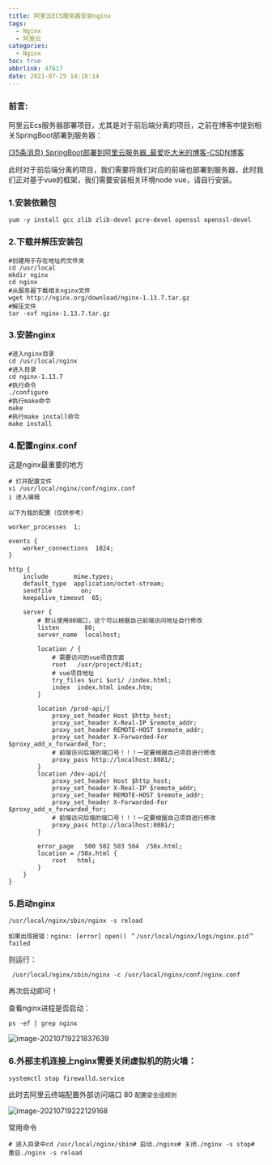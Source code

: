 ```yaml
---
title: 阿里云ECS服务器安装nginx
tags:
  - Nginx
  - 阿里云
categories:
  - Nginx
toc: true
abbrlink: 47617
date: 2021-07-25 14:16:14
---
```


### 前言:

阿里云Ecs服务器部署项目，尤其是对于前后端分离的项目，之前在博客中提到相关SpringBoot部署到服务器：

[(35条消息) SpringBoot部署到阿里云服务器_最爱吃大米的博客-CSDN博客](https://blog.csdn.net/qq_38140292/article/details/117190594?spm=1001.2014.3001.5501)

此时对于前后端分离的项目，我们需要将我们对应的前端也部署到服务器，此时我们正对基于vue的框架，我们需要安装相关环境node vue，请自行安装。

<!--more-->

### **1.安装依赖包**

```shell
yum -y install gcc zlib zlib-devel pcre-devel openssl openssl-devel
```

### **2.下载并解压安装包**

```shell
#创建用于存在地址的文件夹
cd /usr/local
mkdir nginx
cd nginx
#从服务器下载相关nginx文件
wget http://nginx.org/download/nginx-1.13.7.tar.gz
#解压文件
tar -xvf nginx-1.13.7.tar.gz
```

### **3.安装nginx**

```shell
#进入nginx目录
cd /usr/local/nginx
#进入目录
cd nginx-1.13.7
#执行命令
./configure
#执行make命令
make
#执行make install命令
make install
```

### **4.配置nginx.conf**

这是nginx最重要的地方

```shell
# 打开配置文件
vi /usr/local/nginx/conf/nginx.conf
i 进入编辑
```

`以下为我的配置（仅供参考）`

```shell
worker_processes  1;

events {
    worker_connections  1024;
}

http {
    include       mime.types;
    default_type  application/octet-stream;
    sendfile        on;
    keepalive_timeout  65;

    server {
    	# 默认使用80端口，这个可以根据自己前端访问地址自行修改
        listen       80;
        server_name  localhost;

		location / {
			# 需要访问的vue项目页面
            root   /usr/project/dist;
            # vue项目地址
			try_files $uri $uri/ /index.html;
            index  index.html index.htm;
        }
		
		location /prod-api/{
			proxy_set_header Host $http_host;
			proxy_set_header X-Real-IP $remote_addr;
			proxy_set_header REMOTE-HOST $remote_addr;
			proxy_set_header X-Forwarded-For $proxy_add_x_forwarded_for;
			# 前端访问后端的端口号！！！一定要根据自己项目进行修改
			proxy_pass http://localhost:8081/;
		}		
		location /dev-api/{
			proxy_set_header Host $http_host;
			proxy_set_header X-Real-IP $remote_addr;
			proxy_set_header REMOTE-HOST $remote_addr;
			proxy_set_header X-Forwarded-For $proxy_add_x_forwarded_for;
			# 前端访问后端的端口号！！！一定要根据自己项目进行修改
			proxy_pass http://localhost:8081/;
		}

        error_page   500 502 503 504  /50x.html;
        location = /50x.html {
            root   html;
        }
    }
}
```

### **5.启动nginx**

```shell
/usr/local/nginx/sbin/nginx -s reload
```

`如果出现报错：nginx: [error] open() ＂/usr/local/nginx/logs/nginx.pid＂ failed`

则运行： 

```SHELL
 /usr/local/nginx/sbin/nginx -c /usr/local/nginx/conf/nginx.conf
```

再次启动即可！



查看nginx进程是否启动：

```shell
ps -ef | grep nginx
```

![image-20210719221837639](https://cdn.jsdelivr.net/gh/liuhuanhuan963019/blogPicture/md_photos/%E9%98%BF%E9%87%8C%E4%BA%91ECS%E6%9C%8D%E5%8A%A1%E5%99%A8%E5%AE%89%E8%A3%85nginx01.png)

### **6.外部主机连接上nginx需要关闭虚拟机的防火墙：**

```shell
systemctl stop firewalld.service
```



此时去阿里云终端配置外部访问端口 80 `配置安全组规则`

![image-20210719222129168](https://cdn.jsdelivr.net/gh/liuhuanhuan963019/blogPicture/md_photos/%E9%98%BF%E9%87%8C%E4%BA%91ECS%E6%9C%8D%E5%8A%A1%E5%99%A8%E5%AE%89%E8%A3%85nginx02.png)



常用命令

```shell
# 进入目录中cd /usr/local/nginx/sbin# 启动./nginx# 关闭./nginx -s stop# 重启./nginx -s reload
```

